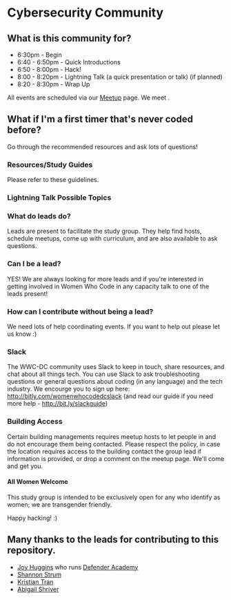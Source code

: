 # Cybersecurity Community

## What is this community for?

<INSERT DESCRIPTION HERE>

* 6:30pm  - Begin
* 6:40 - 6:50pm - Quick Introductions
* 6:50 - 8:00pm - Hack!
* 8:00 - 8:20pm - Lightning Talk (a quick presentation or talk) (if planned)
* 8:20 - 8:30pm - Wrap Up

All events are scheduled via our [Meetup](http://www.meetup.com/Women-Who-Code-DC/) page. We meet <INSERT TIME FRAME>.

## What if I'm a first timer that's never coded before?

<INSERT GUIDE HERE> Go through the recommended resources and ask lots of questions!

### Resources/Study Guides
Please refer to these guidelines.

<INSERT GUIDES>

### Lightning Talk Possible Topics

<INSERT TOPICS>

### What do leads do?

Leads are present to facilitate the study group. They help find hosts, schedule meetups, come up with curriculum, and are also available to ask questions.

### Can I be a lead?

YES! We are always looking for more leads and if you're interested in getting involved in Women Who Code in any capacity talk to one of the leads present!

### How can I contribute without being a lead?

We need lots of help coordinating events. If you want to help out please let us know :)

### Slack

The WWC-DC community uses Slack to keep in touch, share resources, and chat about all things tech. You can use Slack to ask troubleshooting questions or general questions about coding (in any language) and the tech industry. We encourge you to sign up here:  http://bitly.com/womenwhocodedcslack (and read our guide if you need more help - http://bit.ly/slackguide)

### Building Access

Certain building managements requires meetup hosts to let people in and do not encourage them being contacted. Please respect the policy, in case the location requires access to the building contact the group lead if information is provided, or drop a comment on the meetup page. We'll come and get you.

#### All Women Welcome

This study group is intended to be exclusively open for any who identify as women; we are transgender friendly.

Happy hacking! :)

## Many thanks to the leads for contributing to this repository.
- [Joy Huggins](https://github.com/Joyous0ne) who runs [Defender Academy](https://www.networkdefenderacademy.com/)
- [Shannon Strum](https://github.com/sstrum2)
- [Kristian Tran](https://github.com/ktran13)
- [Abigail Shriver](https://github.com/ashriver)
